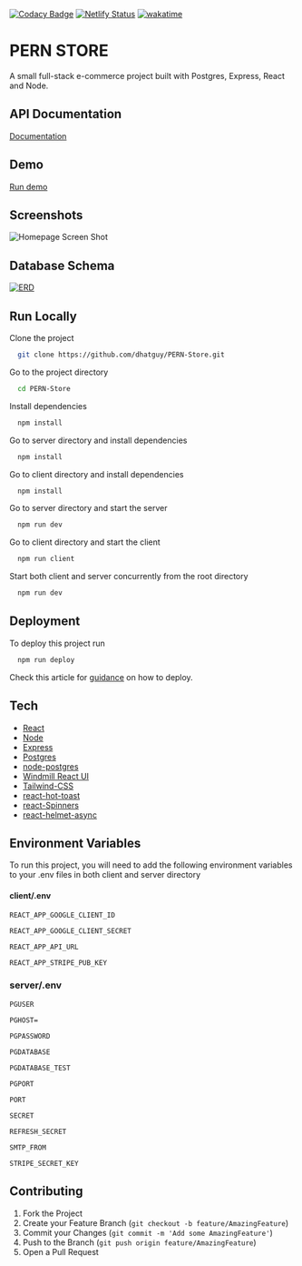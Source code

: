 [![Codacy Badge](https://api.codacy.com/project/badge/Grade/590f1314804d489eb8461fc4d294a363)](https://app.codacy.com/gh/dhatGuy/PERN-Store?utm_source=github.com&utm_medium=referral&utm_content=dhatGuy/PERN-Store&utm_campaign=Badge_Grade_Settings)
[![Netlify Status](https://api.netlify.com/api/v1/badges/af46234b-6fba-43f2-808f-e2bbe4b2adf1/deploy-status)](https://app.netlify.com/sites/pern-store/deploys)
[![wakatime](https://wakatime.com/badge/github/dhatGuy/PERN-Store.svg)](https://wakatime.com/badge/github/dhatGuy/PERN-Store)

# PERN STORE

A small full-stack e-commerce project built with Postgres, Express, React and Node.

## API Documentation

[Documentation](https://nameless-journey-88760.herokuapp.com/api/docs/)

## Demo

[Run demo](https://pern-store.netlify.app)

## Screenshots

![Homepage Screen Shot](https://user-images.githubusercontent.com/51405947/104136952-a3509100-5399-11eb-94a6-0f9b07fbf1a2.png)

## Database Schema

[![ERD](https://user-images.githubusercontent.com/51405947/133893279-8872c475-85ff-47c4-8ade-7d9ef9e5325a.png)](https://dbdiagram.io/d/5fe320fa9a6c525a03bc19db)

## Run Locally

Clone the project

```bash
  git clone https://github.com/dhatguy/PERN-Store.git
```

Go to the project directory

```bash
  cd PERN-Store
```

Install dependencies

```bash
  npm install
```

Go to server directory and install dependencies

```bash
  npm install
```

Go to client directory and install dependencies

```bash
  npm install
```

Go to server directory and start the server

```bash
  npm run dev
```

Go to client directory and start the client

```bash
  npm run client
```

Start both client and server concurrently from the root directory

```bash
  npm run dev
```

## Deployment

To deploy this project run

```bash
  npm run deploy
```

Check this article for [guidance](https://dev.to/stlnick/how-to-deploy-a-full-stack-mern-app-with-heroku-netlify-ncb)
on how to deploy.

## Tech

- [React](https://reactjs.org/)
- [Node](https://nodejs.org/en/)
- [Express](http://expressjs.com/)
- [Postgres](https://www.postgresql.org/)
- [node-postgres](https://node-postgres.com/)
- [Windmill React UI](https://windmillui.com/react-ui)
- [Tailwind-CSS](https://tailwindcss.com/)
- [react-hot-toast](https://react-hot-toast.com/docs)
- [react-Spinners](https://www.npmjs.com/package/react-spinners)
- [react-helmet-async](https://www.npmjs.com/package/react-helmet-async)

## Environment Variables

To run this project, you will need to add the following environment variables to your .env files in both client and server directory

#### client/.env

`REACT_APP_GOOGLE_CLIENT_ID`

`REACT_APP_GOOGLE_CLIENT_SECRET`

`REACT_APP_API_URL`

`REACT_APP_STRIPE_PUB_KEY`

### server/.env

`PGUSER`

`PGHOST=`

`PGPASSWORD`

`PGDATABASE`

`PGDATABASE_TEST`

`PGPORT`

`PORT`

`SECRET`

`REFRESH_SECRET`

`SMTP_FROM`

`STRIPE_SECRET_KEY`

## Contributing

1. Fork the Project
2. Create your Feature Branch (`git checkout -b feature/AmazingFeature`)
3. Commit your Changes (`git commit -m 'Add some AmazingFeature'`)
4. Push to the Branch (`git push origin feature/AmazingFeature`)
5. Open a Pull Request
